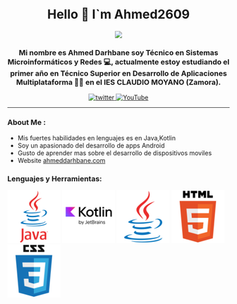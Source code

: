 <div id="header" align="center">
    <h1 align="center">Hello 👋  I`m Ahmed2609 </h1> 
    <img align="center" src="https://media.giphy.com/media/llarwdtFqG63IlqUR1/giphy.gif" width="200">
    <h3 align="center">Mi nombre es Ahmed Darhbane soy Técnico en Sistemas Microinformáticos y Redes 💻, actualmente estoy estudiando el primer año en Técnico Superior en Desarrollo de Aplicaciones Multiplataforma 👨‍🎓 en el IES CLAUDIO MOYANO (Zamora).</h3>
</div>

<div align="center">
<a href="https://twitter.com/AhmedDarhbane">
    <img src="https://img.shields.io/twitter/url?logo=twitter&style=for-the-badge&url=AhmedDarhbane" title="twitter">
</a>
<a href="https://youtube.com/AhmedDarhbane">
    <img src="https://img.shields.io/youtube/channel/subscribers/AhmedDarhbane?logo=youtube&logoColor=red&style=for-the-badge" title="YouTube">
</a>
</div>

---
### About Me :
- Mis fuertes habilidades en lenguajes es en Java,Kotlin
- Soy un apasionado del desarrollo de apps Android
- Gusto de aprender mas sobre el desarrollo de dispositivos moviles
- Website [ahmeddarhbane.com](AhmedDarhbane) 

<div align="left">
    <h3> Lenguajes y Herramientas: </h3>
    <div>
        <img src="https://github.com/devicons/devicon/blob/master/icons/java/java-original-wordmark.svg" alt="java" alt="java" width="120" height="120">
            <img src="https://github.com/devicons/devicon/blob/master/icons/kotlin/kotlin-original-wordmark.svg" alt="kotlin" alt="Kotlin" width="120" height="120">
            <img src="https://github.com/devicons/devicon/blob/master/icons/java/java-original.svg" alt="java" alt="java" width="120" height="120">
            <img src="https://github.com/devicons/devicon/blob/master/icons/html5/html5-original-wordmark.svg" alt="HTML" alt="HTML" width="120" height="120">
            <img src="https://github.com/devicons/devicon/blob/master/icons/css3/css3-original-wordmark.svg" alt="CSS" alt="CSS" width="120" height="120">
    </div>

</div>
